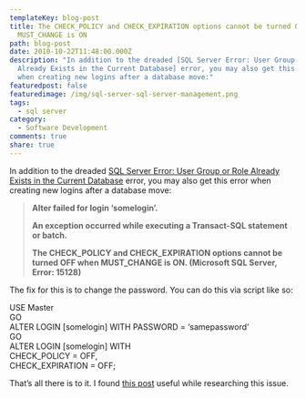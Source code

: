 ```yaml
---
templateKey: blog-post
title: The CHECK_POLICY and CHECK_EXPIRATION options cannot be turned OFF when
  MUST_CHANGE is ON
path: blog-post
date: 2010-10-22T11:48:00.000Z
description: "In addition to the dreaded [SQL Server Error: User Group or Role
  Already Exists in the Current Database] error, you may also get this error
  when creating new logins after a database move:"
featuredpost: false
featuredimage: /img/sql-server-sql-server-management.png
tags:
  - sql server
category:
  - Software Development
comments: true
share: true
---
```

In addition to the dreaded [SQL Server Error: User Group or Role Already Exists in the Current Database](/sql-server-error-user-group-or-role-already-exists-in-the-current-database) error, you may also get this error when creating new logins after a database move:

> **Alter failed for login ‘somelogin’.**
>
> **An exception occurred while executing a Transact-SQL statement or batch.**
>
> **The CHECK_POLICY and CHECK_EXPIRATION options cannot be turned OFF when MUST_CHANGE is ON. (Microsoft SQL Server, Error: 15128)**

The fix for this is to change the password. You can do this via script like so:

USE Master\
GO\
ALTER LOGIN \[somelogin] WITH PASSWORD = ‘samepassword’\
GO\
ALTER LOGIN \[somelogin] WITH\
CHECK_POLICY = OFF,\
CHECK_EXPIRATION = OFF;

That’s all there is to it. I found [this post](http://www.webofwood.com/2009/01/29/fix-a-sql-server-login-which-has-must_change-set-to-on) useful while researching this issue.